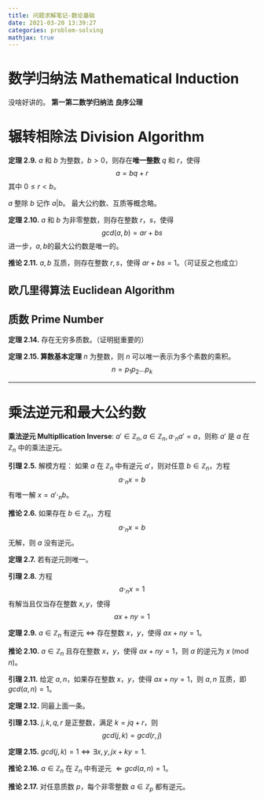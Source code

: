 ```yaml
---
title: 问题求解笔记-数论基础
date: 2021-03-20 13:39:27
categories: problem-solving
mathjax: true
---
```


# 数学归纳法 Mathematical Induction
没啥好讲的。
**第一第二数学归纳法**
**良序公理**
<!--more -->

# 辗转相除法 Division Algorithm

**定理 2.9.** $a$ 和 $b$ 为整数，$b > 0$，则存在**唯一整数** $q$ 和 $r$，使得
$$a = bq + r$$
其中 $0 \leq r < b$。


$a$ 整除 $b$ 记作 $a | b$。
最大公约数、互质等概念略。

**定理 2.10.** $a$ 和 $b$ 为非零整数，则存在整数 $r，s$，使得
$$gcd(a,b) = ar + bs$$
进一步，$a,b$的最大公约数是唯一的。

**推论 2.11.** $a,b$ 互质，则存在整数 $r,s$，使得 $ar + bs = 1$。（可证反之也成立）

## 欧几里得算法 Euclidean Algorithm

## 质数 Prime Number

**定理 2.14.** 存在无穷多质数。（证明挺重要的）

**定理 2.15. 算数基本定理** $n$ 为整数，则 $n$ 可以唯一表示为多个素数的乘积。
$$n = p_1 p_2 ... p_k$$

---
# 乘法逆元和最大公约数

**乘法逆元 Multipllication Inverse**: $a' \in \mathbb{Z}_n, a \in \mathbb{Z}_n, a \cdot_n a' = a$，则称 $a'$ 是 $a$ 在 $\mathbb{Z}_n$ 中的乘法逆元。

**引理 2.5.** 解模方程： 如果 $a$ 在 $\mathbb{Z}_n$ 中有逆元 $a'$，则对任意 $b \in \mathbb{Z}_n$，方程
$$a \cdot_n x = b$$
有唯一解 $x = a' \cdot_n b$。

**推论 2.6.** 如果存在 $b \in \mathbb{Z}_n$，方程
$$a \cdot_n x = b$$
无解，则 $a$ 没有逆元。

**定理 2.7.** 若有逆元则唯一。

**引理 2.8.** 方程
$$a \cdot_n x = 1$$
有解当且仅当存在整数 $x,y$，使得
$$ax + ny = 1$$

**定理 2.9.** $a \in \mathbb{Z}_n$ 有逆元 $\Leftrightarrow$ 存在整数 $x，y$，使得 $ax + ny = 1$。

**推论 2.10.** $a \in \mathbb{Z}_n$ 且存在整数 $x，y$，使得 $ax + ny = 1$，则 $a$ 的逆元为 $x$ (mod $n$)。

**引理 2.11.** 给定 $a,n$，如果存在整数 $x，y$，使得 $ax + ny = 1$，则 $a,n$ 互质，即 $gcd(a,n) = 1$。

**定理 2.12.** 同最上面一条。

**引理 2.13.** $j,k,q,r$ 是正整数，满足 $k = j q + r$，则
$$gcd(j,k) = gcd(r, j)$$

**定理 2.15.** $gcd(j,k)  = 1 \Leftrightarrow \exists x,y, jx + ky = 1$.

**推论 2.16.** $a\in \mathbb{Z}_n$ 在 $\mathbb{Z}_n$ 中有逆元 $\Leftarrow gcd(a,n) = 1$。

**推论 2.17.** 对任意质数 $p$，每个非零整数 $a \in \mathbb{Z}_p$ 都有逆元。